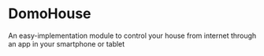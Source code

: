 # DomoHouse
An easy-implementation module to control your house from internet through an app in your smartphone or tablet
